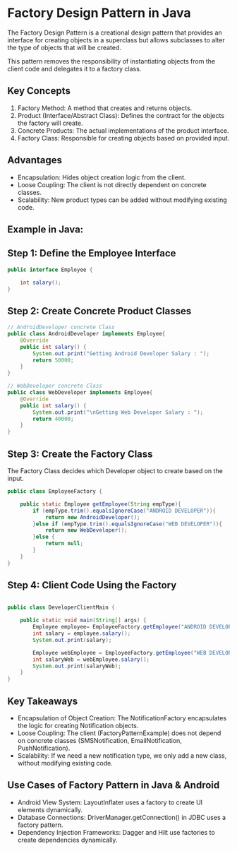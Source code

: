 # Factory Design Pattern in Java
The Factory Design Pattern is a creational design pattern that provides an interface for creating objects in a superclass but allows subclasses to alter the type of objects that will be created.

This pattern removes the responsibility of instantiating objects from the client code and delegates it to a factory class.

## Key Concepts
1. Factory Method: A method that creates and returns objects.
2. Product (Interface/Abstract Class): Defines the contract for the objects the factory will create.
3. Concrete Products: The actual implementations of the product interface.
4. Factory Class: Responsible for creating objects based on provided input.

## Advantages
- Encapsulation: Hides object creation logic from the client.
- Loose Coupling: The client is not directly dependent on concrete classes.
- Scalability: New product types can be added without modifying existing code.

## Example in Java: 
## Step 1: Define the Employee Interface
``` java
public interface Employee {

    int salary();
}
```

## Step 2: Create Concrete Product Classes
``` java
// AndroidDeveloper concrete Class
public class AndroidDeveloper implements Employee{
    @Override
    public int salary() {
        System.out.print("Getting Android Developer Salary : ");
        return 50000;
    }
}

// WebDeveloper concrete Class
public class WebDeveloper implements Employee{
    @Override
    public int salary() {
        System.out.print("\nGetting Web Developer Salary : ");
        return 40000;
    }
}


```

## Step 3: Create the Factory Class
The Factory Class decides which Developer object to create based on the input.

```java
public class EmployeeFactory {

    public static Employee getEmployee(String empType){
        if (empType.trim().equalsIgnoreCase("ANDROID DEVELOPER")){
            return new AndroidDeveloper();
        }else if (empType.trim().equalsIgnoreCase("WEB DEVELOPER")){
            return new WebDeveloper();
        }else {
            return null;
        }
    }
}
```

## Step 4: Client Code Using the Factory
```java

public class DeveloperClientMain {

    public static void main(String[] args) {
        Employee employee= EmployeeFactory.getEmployee("ANDROID DEVELOPER");
        int salary = employee.salary();
        System.out.print(salary);

        Employee webEmployee = EmployeeFactory.getEmployee("WEB DEVELOPER");
        int salaryWeb = webEmployee.salary();
        System.out.print(salaryWeb);
    }
}

```

## Key Takeaways
- Encapsulation of Object Creation: The NotificationFactory encapsulates the logic for creating Notification objects.
- Loose Coupling: The client (FactoryPatternExample) does not depend on concrete classes (SMSNotification, EmailNotification, PushNotification).
- Scalability: If we need a new notification type, we only add a new class, without modifying existing code.

## Use Cases of Factory Pattern in Java & Android
- Android View System: LayoutInflater uses a factory to create UI elements dynamically.
- Database Connections: DriverManager.getConnection() in JDBC uses a factory pattern.
- Dependency Injection Frameworks: Dagger and Hilt use factories to create dependencies dynamically.

